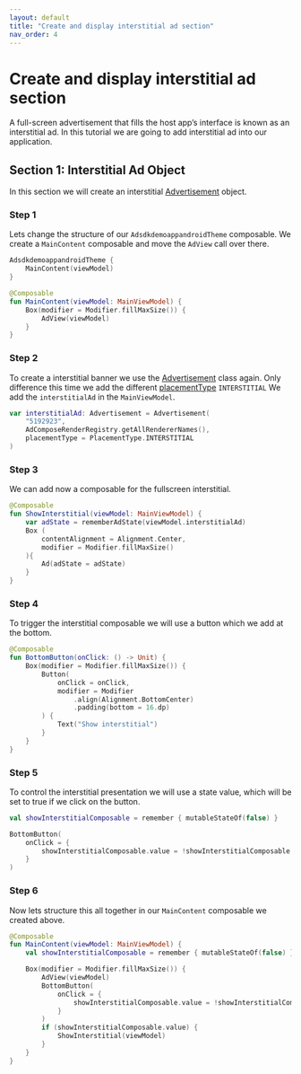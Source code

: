 ```yaml
---
layout: default
title: "Create and display interstitial ad section"
nav_order: 4
---
```


# Create and display interstitial ad section
A full-screen advertisement that fills the host app’s interface is known as an interstitial ad. 
In this tutorial we are going to add interstitial ad into our application.

## Section 1: Interstitial Ad Object

In this section we will create an interstitial [Advertisement](https://vm-mobile-sdk.github.io/nextgen-adsdk-android-release/4.5.0/sdk_core/com.adition.sdk_core/-advertisement/index.html) object.

### Step 1
Lets change the structure of our `AdsdkdemoappandroidTheme` composable.
We create a `MainContent` composable and move the `AdView` call over there.
```kotlin 
AdsdkdemoappandroidTheme { 
    MainContent(viewModel)
}
```

```kotlin 
@Composable
fun MainContent(viewModel: MainViewModel) {
    Box(modifier = Modifier.fillMaxSize()) {
        AdView(viewModel)
    }
}
```

### Step 2
To create a interstitial banner we use the [Advertisement](https://vm-mobile-sdk.github.io/nextgen-adsdk-android-release/4.5.0/sdk_core/com.adition.sdk_core/-advertisement/index.html) class again. Only difference this time we add the different [placementType](https://vm-mobile-sdk.github.io/nextgen-adsdk-android-release/4.5.0/sdk_core/com.adition.sdk_core.internal.entities/-placement-type/index.html) `INTERSTITIAL`
We add the `interstitialAd` in the `MainViewModel`.
```kotlin 
var interstitialAd: Advertisement = Advertisement(
    "5192923",
    AdComposeRenderRegistry.getAllRendererNames(),
    placementType = PlacementType.INTERSTITIAL
)
```

### Step 3
We can add now a composable for the fullscreen interstitial.
```kotlin 
@Composable
fun ShowInterstitial(viewModel: MainViewModel) {
    var adState = rememberAdState(viewModel.interstitialAd)
    Box (
        contentAlignment = Alignment.Center,
        modifier = Modifier.fillMaxSize()
    ){
        Ad(adState = adState)
    }
}
```

### Step 4
To trigger the interstitial composable we will use a button which we add at the bottom.
```kotlin 
@Composable
fun BottomButton(onClick: () -> Unit) {
    Box(modifier = Modifier.fillMaxSize()) {
        Button(
            onClick = onClick,
            modifier = Modifier
                .align(Alignment.BottomCenter)
                .padding(bottom = 16.dp)
        ) {
            Text("Show interstitial")
        }
    }
}
```

### Step 5
To control the interstitial presentation we will use a state value, which will be set to true if we click on the button.
```kotlin 
val showInterstitialComposable = remember { mutableStateOf(false) }

BottomButton(
    onClick = {
        showInterstitialComposable.value = !showInterstitialComposable.value
    }
)
```

### Step 6
Now lets structure this all together in our `MainContent` composable we created above.
```kotlin 
@Composable
fun MainContent(viewModel: MainViewModel) {
    val showInterstitialComposable = remember { mutableStateOf(false) }

    Box(modifier = Modifier.fillMaxSize()) {
        AdView(viewModel)
        BottomButton(
            onClick = {
                showInterstitialComposable.value = !showInterstitialComposable.value
            }
        )
        if (showInterstitialComposable.value) {
            ShowInterstitial(viewModel)
        }
    }
}
```
